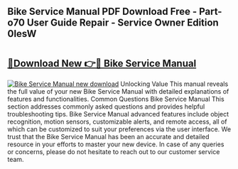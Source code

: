 ## Bike Service Manual PDF Download Free - Part-o70 User Guide Repair - Service Owner Edition 0IesW

# <h2><a href="http://bc36424.oget.top/?id=Bike+Service+Manual">🔗Download New 👉🔴 Bike Service Manual</a></h2>

[![Bike Service Manual new download](https://i.imgur.com/5g1atiW.png)](http://bc36424.oget.top/?id=Bike+Service+Manual)
Unlocking Value This manual reveals the full value of your new Bike Service Manual with detailed explanations of features and functionalities. Common Questions Bike Service Manual This section addresses commonly asked questions and provides helpful troubleshooting tips. Bike Service Manual advanced features include object recognition, motion sensors, customizable alerts, and remote access, all of which can be customized to suit your preferences via the user interface. We trust that the Bike Service Manual has been an accurate and detailed resource in your efforts to master your new device. In case of any queries or concerns, please do not hesitate to reach out to our customer service team.
